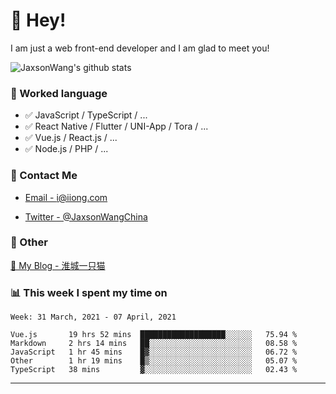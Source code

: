 # 👋 Hey!

I am just a web front-end developer and I am glad to meet you!

![JaxsonWang's github stats](https://github-readme-stats.vercel.app/api?username=JaxsonWang&&show_icons=true&&title_color=1abc9c&&icon_color=1abc9c)


### 📝 Worked language

- ✅ JavaScript / TypeScript / ...
- ✅ React Native / Flutter / UNI-App / Tora / ...
- ✅ Vue.js / React.js / ...
- ✅ Node.js / PHP / ...

### 📮 Contact Me

- [Email - i@iiong.com](mailto:i@iiong.com)

- [Twitter - @JaxsonWangChina](https://twitter.com/JaxsonWangChina)

### 🤪 Other

[📌 My Blog - 淮城一只猫](https://iiong.com)

### 📊 This week I spent my time on

<!--START_SECTION:waka-->
```text
Week: 31 March, 2021 - 07 April, 2021

Vue.js       19 hrs 52 mins  ███████████████████░░░░░░   75.94 % 
Markdown     2 hrs 14 mins   ██░░░░░░░░░░░░░░░░░░░░░░░   08.58 % 
JavaScript   1 hr 45 mins    █▓░░░░░░░░░░░░░░░░░░░░░░░   06.72 % 
Other        1 hr 19 mins    █▒░░░░░░░░░░░░░░░░░░░░░░░   05.07 % 
TypeScript   38 mins         ▓░░░░░░░░░░░░░░░░░░░░░░░░   02.43 % 
```
<!--END_SECTION:waka-->

---
